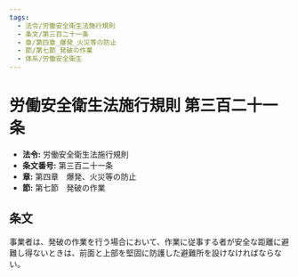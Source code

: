 ```yaml
---
tags:
  - 法令/労働安全衛生法施行規則
  - 条文/第三百二十一条
  - 章/第四章_爆発_火災等の防止
  - 節/第七節_発破の作業
  - 体系/労働安全衛生
---
```

# 労働安全衛生法施行規則 第三百二十一条

- **法令:** 労働安全衛生法施行規則
- **条文番号:** 第三百二十一条
- **章:** 第四章　爆発、火災等の防止
- **節:** 第七節　発破の作業

## 条文
事業者は、発破の作業を行う場合において、作業に従事する者が安全な距離に避難し得ないときは、前面と上部を堅固に防護した避難所を設けなければならない。

